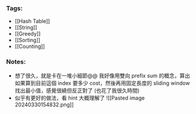### Tags:
- [[Hash Table]]
- [[String]]
- [[Greedy]]
- [[Sorting]]
- [[Counting]]
### Notes:
- 想了很久，就是卡在一堆小細節@@ 我好像用雙向 prefix sum 的概念，算出如果算到目前這個 index 要多少 cost，然後再用固定長度的 sliding window 找出最小值，感覺很繞但反正對了 (也花了我很久時間)
- 似乎有更好的做法，看 hint 大概理解了
  ![[Pasted image 20240330154832.png]]